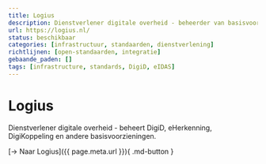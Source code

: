 ```yaml
---
title: Logius
description: Dienstverlener digitale overheid - beheerder van basisvoorzieningen
url: https://logius.nl/
status: beschikbaar
categories: [infrastructuur, standaarden, dienstverlening]
richtlijnen: [open-standaarden, integratie]
gebaande_paden: []
tags: [infrastructure, standards, DigiD, eIDAS]
---
```


# Logius

Dienstverlener digitale overheid - beheert DigiD, eHerkenning, DigiKoppeling en andere basisvoorzieningen.

[→ Naar Logius]({{ page.meta.url }}){ .md-button }
